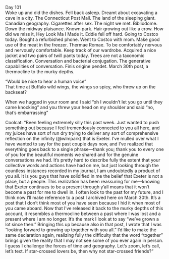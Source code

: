 Day 101  
Woke up and did the dishes. Fell back asleep. Dreamt about excavating a cave in a city. The Connecticut Post Mall. The land of the sleeping giant. Canadian geography. Cigarettes after sex. The night we met. Bibliodome. Down the midway plaisance. Known park. Hair growing out like a crow. How did we miss it, Hey Look Ma I Made it. Eddie fell off hard. Going to Costco today. Bought a refurbished phone. Went to Costco with mom. Make good use of the meat in the freezer. Thermae Romae. To be comfortably nervous and nervously comfortable. Keep track of our wardrobe. Acquired a nice jacket and two pairs of twill pants today. Trees are not a taxonomic classification. Conversation and bacterial conjugation. The generative capabilities of conversation. Finis origine pendet. March 30th post, a thermocline to the murky depths. 

“Would be nice to hear a human voice”  
That time at Buffalo wild wings, the wings so spicy, who threw up on the backseat?

When we hugged in your room and I said “oh I wouldn’t let you go until they came knocking” and you threw your head on my shoulder and said “no, that’s embarrassing”

Coolcat: “Been feeling extremely silly this past week. Just wanted to push something out because I feel tremendously connected to you all here, and my juices have sort of run dry trying to deliver any sort of comprehensive reflection on the infinity (@wlmpark) that is Exeter. I’ve mulled over what I have wanted to say for the past couple days now, and I’ve realized that everything goes back to a single phrase—thank you; thank you to every one of you for the beautiful moments we shared and for the genuine conversations we had. It’s pretty hard to describe fully the extent that your collective words and actions have had on me, but just looking through the countless instances recorded in my journal, I am undoubtedly a product of you all. It is you guys that have solidified in me the belief that Exeter is not a place, but a people. This realization has been reassuring for me—knowing that Exeter continues to be a present through y’all means that it won’t become a past for me to dwell in. I often look to the past for my future, and I think now I’ll make reference to a post I archived here on March 30th. It’s a post that I don’t think most of you have seen because I hid it when most of you came aboard. Now that I’ve released it back to the murky depths of this account, it resembles a thermocline between a past where I was lost and a present where I am no longer. It’s the mark I look at to say “we’ve grown a lot since then.” Bringing this up because also in that post, I wrote that I was “looking forward to growing up together with you all.” I’d like to make the same declaration again, realizing fully the difficulty that the word “together” brings given the reality that I may not see some of you ever again in person. I guess I challenge the forces of time and geography. Let’s zoom, let’s call, let’s text. If star-crossed lovers be, then why not star-crossed friends?”